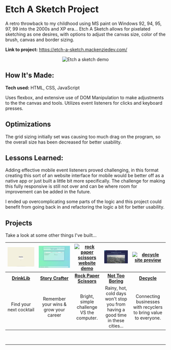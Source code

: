 # Etch A Sketch Project
A retro throwback to my childhood using MS paint on Windows 92, 94, 95, 97, 99 into the 2000s and XP era... 
Etch A Sketch allows for pixelated sketching as one desires, with options to adjust the canvas size, color of the brush, canvas and border sizing.


**Link to project:** https://etch-a-sketch.mackenziedev.com/

<p align="center">
<img src="https://github.com/mac-kenzie-lee/etch-a-sketch-project/blob/main/etchasketch.gif?raw=true" alt="Etch a sketch demo">
</p>


## How It's Made:

**Tech used:** HTML, CSS, JavaScript

Uses flexbox, and extensive use of DOM Manipulation to make adjustments to the the canvas and tools. Utilizes event listeners for clicks and keyboard presses. 

## Optimizations

The grid sizing initially set was causing too much drag on the program, so the overall size has been decreased for better usability.

## Lessons Learned:

Adding effective mobile event listeners proved challenging, in this format creating this sort of an website interface for mobile would be better off as a native app or just built a little bit more specifically. The challenge for making this fully responsive is still not over and can be where room for improvement can be added in the future. 

I ended up overcomplicating some parts of the logic and this project could benefit from going back in and refactoring the logic a bit for better usability.




## Projects
Take a look at some other things I've built...
<br>


| <a href="https://github.com/mac-kenzie-lee/drinkLib"><img src="https://github.com/mac-kenzie-lee/drinkLib/blob/master/large-small-dlib.gif?raw=true" alt="small mobile gif of drink lib"></a>  | <a href="https://github.com/mac-kenzie-lee/storyCrafter"><img src="https://github.com/mac-kenzie-lee/storyCrafter/blob/main/storyCrafterGif2.gif?raw=true" alt="Screenshot gif for story crafter"></a> | <a href="https://github.com/mac-kenzie-lee/rockPaperScissorsGame"><img src="https://github.com/mac-kenzie-lee/rockPaperScissorsGame/blob/main/rps.gif?raw=true" alt="rock paper scissors website demo"> </a>| <a href="https://github.com/mac-kenzie-lee/not-too-boring/"><img src="https://github.com/mac-kenzie-lee/not-too-boring/blob/main/nottooboring.gif?raw=true" alt="Not Too Boring website demonstration"></a> | <a href="https://decycle-app.herokuapp.com/"><img src="https://mackenziedev.com/decycle2.gif" alt="decycle site preview"></a> |
| :---:   | :---:   | :---: | :---: | :---: |
| **[DrinkLib](https://github.com/mac-kenzie-lee/drinkLib)**  | **[Story Crafter](https://github.com/mac-kenzie-lee/storyCrafter)**  | **[Rock Paper Scissors](https://github.com/mac-kenzie-lee/rockPaperScissorsGame)** | **[Not Too Boring](https://github.com/mac-kenzie-lee/not-too-boring/)**  | **[Decycle](https://decycle-app.herokuapp.com/)** |
|  Find your next cocktail | Remember your wins & grow your career | Bright, simple challenge VS the computer. | Rainy, hot, cold days won't stop you from having a good time in these cities... | Connecting businesses with recyclers to bring value to everyone. |
<br>
<hr>

